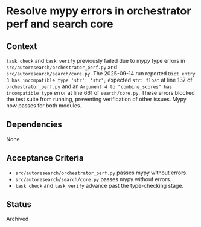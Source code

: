 # Resolve mypy errors in orchestrator perf and search core

## Context
`task check` and `task verify` previously failed due to mypy type errors in
`src/autoresearch/orchestrator_perf.py` and `src/autoresearch/search/core.py`.
The 2025-09-14 run reported `Dict entry 3 has incompatible type 'str': 'str';`
expected `str: float` at line 137 of `orchestrator_perf.py` and an
`Argument 4 to "combine_scores" has incompatible type` error at line 661 of
`search/core.py`. These errors blocked the test suite from running, preventing
verification of other issues. Mypy now passes for both modules.

## Dependencies
None

## Acceptance Criteria
- `src/autoresearch/orchestrator_perf.py` passes mypy without errors.
- `src/autoresearch/search/core.py` passes mypy without errors.
- `task check` and `task verify` advance past the type-checking stage.

## Status
Archived
